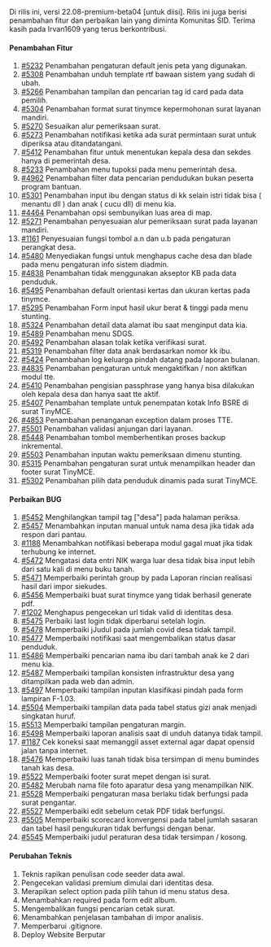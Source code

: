 Di rilis ini, versi 22.08-premium-beta04 [untuk diisi]. Rilis ini juga berisi penambahan fitur dan perbaikan lain yang diminta Komunitas SID.
Terima kasih pada Irvan1609 yang terus berkontribusi.

#### Penambahan Fitur

1. [#5232](https://github.com/OpenSID/OpenSID/issues/5232) Penambahan pengaturan default jenis peta yang digunakan.
2. [#5308](https://github.com/OpenSID/OpenSID/issues/5308) Penambahan unduh template rtf bawaan sistem yang sudah di ubah.
3. [#5266](https://github.com/OpenSID/OpenSID/issues/5266) Penambahan tampilan dan pencarian tag id card pada data pemilih.
4. [#5304](https://github.com/OpenSID/OpenSID/issues/5304) Penambahan format surat tinymce kepermohonan surat layanan mandiri.
5. [#5270](https://github.com/OpenSID/OpenSID/issues/5270) Sesuaikan alur pemeriksaan surat.
6. [#5273](https://github.com/OpenSID/OpenSID/issues/5273) Penambahan notifikasi ketika ada surat permintaan surat untuk diperiksa atau ditandatangani.
7. [#5412](https://github.com/OpenSID/OpenSID/issues/5412) Penambahan fitur untuk menentukan kepala desa dan sekdes hanya di pemerintah desa.
8. [#5233](https://github.com/OpenSID/OpenSID/issues/5233) Penambahan menu tupoksi pada menu pemerintah desa.
9. [#4962](https://github.com/OpenSID/OpenSID/issues/4962) Penambahan filter data pencarian pendudukan bukan peserta program bantuan.
10. [#5301](https://github.com/OpenSID/OpenSID/issues/5301) Penambahan input ibu dengan status di kk selain istri tidak bisa ( menantu dll ) dan anak ( cucu dll) di menu kia.
11. [#4464](https://github.com/OpenSID/OpenSID/issues/4464) Penambahan opsi sembunyikan luas area di map.
12. [#5271](https://github.com/OpenSID/OpenSID/issues/5271) Penambahan penyesuaian alur pemeriksaan surat pada layanan mandiri.
13. [#1161](https://github.com/OpenSID/premium/issues/1161) Penyesuaian fungsi tombol a.n dan u.b pada pengaturan perangkat desa.
14. [#5480](https://github.com/OpenSID/OpenSID/issues/5480) Menyediakan fungsi untuk menghapus cache desa dan blade pada menu pengaturan info sistem diadmin.
15. [#4838](https://github.com/OpenSID/OpenSID/issues/4838) Penambahan tidak menggunakan akseptor KB pada data penduduk.
16. [#5495](https://github.com/OpenSID/OpenSID/issues/5495) Penambahan default orientasi kertas dan ukuran kertas pada tinymce.
17. [#5295](https://github.com/OpenSID/OpenSID/issues/5295) Penambahan Form input hasil ukur berat & tinggi pada menu stunting.
18. [#5324](https://github.com/OpenSID/OpenSID/issues/5324) Penambahan detail data alamat ibu saat menginput data kia.
19. [#5489](https://github.com/OpenSID/OpenSID/issues/5489) Penambahan menu SDGS.
20. [#5492](https://github.com/OpenSID/OpenSID/issues/5492) Penambahan alasan tolak ketika verifikasi surat.
21. [#5319](https://github.com/OpenSID/OpenSID/issues/5319) Penambahan filter data anak berdasarkan nomor kk ibu.
22. [#5424](https://github.com/OpenSID/OpenSID/issues/5424) Penambahan log keluarga pindah datang pada laporan bulanan.
23. [#4835](https://github.com/OpenSID/OpenSID/issues/4835) Penambahan pengaturan untuk mengaktifkan / non aktifkan modul tte.
24. [#5410](https://github.com/OpenSID/OpenSID/issues/5410) Penambahan pengisian passphrase yang hanya bisa dilakukan oleh kepala desa dan hanya saat tte aktif.
25. [#5407](https://github.com/OpenSID/OpenSID/issues/5407) Penambahan template untuk penempatan kotak Info BSRE di surat TinyMCE.
26. [#4853](https://github.com/OpenSID/OpenSID/issues/4853) Penambahan  penanganan exception dalam proses TTE.
27. [#5501](https://github.com/OpenSID/OpenSID/issues/5501) Penambahan validasi anjungan dari layanan.
28. [#5448](https://github.com/OpenSID/OpenSID/issues/5448) Penambahan tombol memberhentikan proses backup inkremental.
29. [#5503](https://github.com/OpenSID/OpenSID/issues/5503) Penambahan inputan waktu pemeriksaan dimenu stunting.
30. [#5315](https://github.com/OpenSID/OpenSID/issues/5315) Penambahan pengaturan surat untuk menampilkan header dan footer surat TinyMCE.
31. [#5302](https://github.com/OpenSID/OpenSID/issues/5302) Penambahan pilih data penduduk dinamis pada surat TinyMCE.

#### Perbaikan BUG

1. [#5452](https://github.com/OpenSID/OpenSID/issues/5452) Menghilangkan tampil tag ["desa"] pada halaman periksa.
2. [#5457](https://github.com/OpenSID/OpenSID/issues/5457) Menambahkan inputan manual untuk nama desa jika tidak ada respon dari pantau.
3. [#1188](https://github.com/OpenSID/premium/issues/1188) Menambahkan notifikasi beberapa modul gagal muat jika tidak terhubung ke internet.
4. [#5472](https://github.com/OpenSID/OpenSID/issues/5472) Mengatasi data entri NIK warga luar desa tidak bisa input lebih dari satu kali di menu buku tanah.
5. [#5471](https://github.com/OpenSID/OpenSID/issues/5471) Memperbaiki perintah group by pada Laporan rincian realisasi hasil dari impor siekudes.
6. [#5456](https://github.com/OpenSID/OpenSID/issues/5456) Memperbaiki buat surat tinymce yang tidak berhasil generate pdf.
7. [#1202](https://github.com/OpenSID/premium/issues/1202) Menghapus pengecekan url tidak valid di identitas desa.
8. [#5475](https://github.com/OpenSID/OpenSID/issues/5475) Perbaiki last login tidak diperbarui setelah login.
9. [#5478](https://github.com/OpenSID/OpenSID/issues/5478) Memperbaiki jJudul pada jumlah covid desa tidak tampil.
10. [#5477](https://github.com/OpenSID/OpenSID/issues/5477) Memperbaiki notifikasi saat mengembalikan status dasar penduduk.
11. [#5486](https://github.com/OpenSID/OpenSID/issues/5486) Memperbaiki pencarian nama ibu dari tambah anak ke 2 dari menu kia.
12. [#5487](https://github.com/OpenSID/OpenSID/issues/5487) Memperbaiki tampilan konsisten infrastruktur desa yang ditampilkan pada web dan admin.
13. [#5497](https://github.com/OpenSID/OpenSID/issues/5497) Memperbaiki tampilan inputan klasifikasi pindah pada form lampiran F-1.03.
14. [#5504](https://github.com/OpenSID/OpenSID/issues/5504) Memperbaiki tampilan data pada tabel status gizi anak menjadi singkatan huruf.
15. [#5513](https://github.com/OpenSID/OpenSID/issues/5513) Memperbaiki tampilan pengaturan margin.
16. [#5498](https://github.com/OpenSID/OpenSID/issues/5498) Memperbaiki laporan analisis saat di unduh datanya tidak tampil.
17. [#1187](https://github.com/OpenSID/premium/issues/1187) Cek koneksi saat memanggil asset external agar dapat opensid jalan tanpa internet.
18. [#5476](https://github.com/OpenSID/OpenSID/issues/5476) Memperbaiki luas tanah tidak bisa tersimpan di menu bumindes tanah kas desa.
19. [#5522](https://github.com/OpenSID/OpenSID/issues/5522) Memperbaiki footer surat mepet dengan isi surat.
20. [#5482](https://github.com/OpenSID/OpenSID/issues/5482) Merubah nama file foto aparatur desa yang menampilkan NIK.
21. [#5528](https://github.com/OpenSID/OpenSID/issues/5528) Memperbaiki pengaturan masa berlaku tidak berfungsi pada surat pengantar.
22. [#5527](https://github.com/OpenSID/OpenSID/issues/5527) Memperbaiki edit sebelum cetak PDF tidak berfungsi.
23. [#5505](https://github.com/OpenSID/OpenSID/issues/5505) Memperbaiki scorecard konvergensi pada tabel jumlah sasaran dan tabel hasil pengukuran tidak berfungsi dengan benar.
24. [#5545](https://github.com/OpenSID/OpenSID/issues/5545) Memperbaiki judul peraturan desa tidak tersimpan / kosong.

#### Perubahan Teknis

1. Teknis rapikan penulisan code seeder data awal.
2. Pengecekan validasi premium dimulai dari identitas desa.
3. Merapikan select option pada pilih tahun id menu status desa.
4. Menambahkan required pada form edit album.
5. Mengembalikan fungsi pencarian cetak surat.
6. Menambahkan penjelasan tambahan di impor analisis.
7. Memperbarui .gitignore.
8. Deploy Website Berputar
